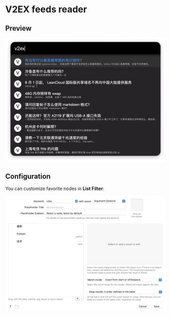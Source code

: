 # V2EX feeds reader

## Preview

![](./v2ex.png)


## Configuration

You can customize favorite nodes in **List Filter**:

![](./v2ex_configuration.png)

